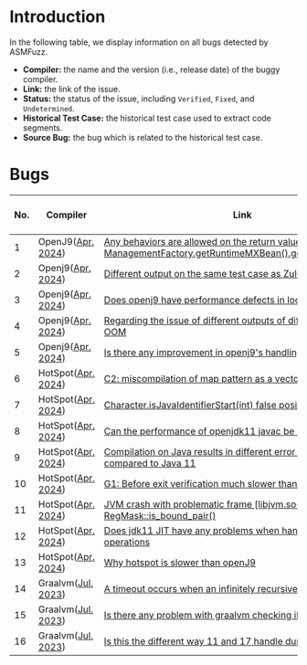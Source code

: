 # Introduction

In the following table, we display information on all bugs detected by ASMFuzz.  

+ **Compiler:** the name and the version (i.e., release date) of the buggy compiler. 
+ **Link:** the link of the issue. 
+ **Status:** the status of the issue, including `Verified`, `Fixed`, and `Undetermined`. 
+ **Historical Test Case:** the historical test case used to extract code segments. 
+ **Source Bug:** the bug which is related to the historical test case.

# Bugs



| No.  | Compiler                                                     | Link                                                         | Status         | Historical Test case                                         | Source Bug                                                   |
| ---- | ------------------------------------------------------------ | ------------------------------------------------------------ | -------------- | ------------------------------------------------------------ | ------------------------------------------------------------ |
| 1    | OpenJ9([Apr. 2024](https://github.com/eclipse-openj9/openj9)) | [Any behaviors are allowed on the return value of ManagementFactory.getRuntimeMXBean().getInputArguments()](https://github.com/eclipse-openj9/openj9/issues/17691) | Verified&Fixed | [Test case](https://github.com/openjdk/jdk/blob/072459a055db0561d867fce57554bbbcb16ce5e6/test/jdk/java/util/Locale/LocaleCmdOverrides.java) | [JDK-8199756](https://bugs.openjdk.org/browse/JDK-8199756)   |
| 2    | Openj9([Apr. 2024](https://github.com/eclipse-openj9/openj9)) | [Different output on the same test case as Zulu-jdk11](https://github.com/eclipse-openj9/openj9/issues/18258) | Verified       | [Test case](https://github.com/openjdk/jdk11u-dev/blob/70862e011ba642a782cf28004d2f9dd807971788/test/hotspot/jtreg/compiler/c2/Test7190310_unsafe.java\#L61C1-L62C1) | [JDK-Test7190310](https://bugs.openjdk.org/browse/JDK-Test7190310) |
| 3    | Openj9([Apr. 2024](https://github.com/eclipse-openj9/openj9)) | [Does openj9 have performance defects in loops](https://github.com/eclipse-openj9/openj9/issues/19057) | Verified       | [Test case](https://github.com/openjdk/jdk/blame/master/test/hotspot/jtreg/compiler/loopopts/Test7052494.java) | [JDK-8132919](https://bugs.openjdk.org/browse/JDK-8132919)   |
| 4    | Openj9([Apr. 2024](https://github.com/eclipse-openj9/openj9)) | [Regarding the issue of different outputs of different versions of OOM](https://github.com/eclipse-openj9/openj9/issues/19239) | Verified       | [Test case](https://github.com/openjdk/jdk/blob/master/test/hotspot/jtreg/vmTestbase/nsk/monitoring/share/LoggingMonitor.java) | [JDK-8199375](https://bugs.openjdk.org/browse/JDK-8199375)   |
| 5    | Openj9([Apr. 2024](https://github.com/eclipse-openj9/openj9)) | [Is there any improvement in openj9's handling of multiple loops](https://github.com/eclipse-openj9/openj9/issues/19094) | Undetermined   | [Test case](https://github.com/openjdk/jdk/blob/master/test/hotspot/jtreg/compiler/c2/Test6805724.java) | [JDK-6805724](https://bugs.openjdk.org/browse/JDK-6805724)   |
| 6    | HotSpot([Apr. 2024](https://github.com/openjdk/jdk))         | [C2: miscompilation of map pattern as a vector reduction](https://bugs.openjdk.org/browse/JDK-8279622) | Verified&Fixed | [Test case](https://github.com/openjdk/jdk/blame/master/test/hotspot/jtreg/compiler/vectorization/TestComplexAddrExpr.java) | [JDK-8279622](https://bugs.openjdk.org/browse/JDK-8249749)   |
| 7    | HotSpot([Apr. 2024](https://github.com/openjdk/jdk))         | [Character.isJavaIdentifierStart(int) false positive?](https://bugs.openjdk.org/browse/JDK-8328414) | Verified       | [Test case](https://github.com/openjdk/jdk/blob/master/test/hotspot/jtreg/compiler/loopopts/Test7052494.java) | [JDK-8132919](https://bugs.openjdk.org/browse/JDK-8132919)   |
| 8    | HotSpot([Apr. 2024](https://github.com/openjdk/jdk))         | [Can the performance of openjdk11 javac be improved](https://bugs.openjdk.org/browse/JDK-8327543) | Verified       | [Test case](https://github.com/openjdk/jdk/blob/master/test/hotspot/jtreg/serviceability/dcmd/gc/FinalizerInfoTest.java) | [JDK-8059036](https://bugs.openjdk.org/browse/JDK-8059036)   |
| 9    | HotSpot([Apr. 2024](https://github.com/openjdk/jdk))         | [Compilation on Java results in different error count as compared to Java 11](https://bugs.openjdk.org/browse/JDK-8327153) | Verified       | [Test case](https://github.com/openjdk/jdk/blob/072459a055db0561d867fce57554bbbcb16ce5e6/test/langtools/tools/javap/4111861/T4111861.java) | [JDK-4111861](https://bugs.openjdk.org/browse/JDK-4111861)   |
| 10   | HotSpot([Apr. 2024](https://github.com/openjdk/jdk))         | [G1: Before exit verification much slower than with Parallel GC](https://bugs.openjdk.org/browse/JDK-8329314) | Verified       | [Test case](https://github.com/openjdk/jdk/blame/9c7a6eabb93c570fdb74076edc931576ed6be3e0/test/hotspot/jtreg/compiler/loopopts/superword/TestPeeledReductionNode.java#L49) | [JDK-8279622](https://bugs.openjdk.org/browse/JDK-8279622)   |
| 11   | HotSpot([Apr. 2024](https://github.com/openjdk/jdk))         | [JVM crash with problematic frame [libjvm.so+0xca5c60] RegMask::is_bound_pair()](https://bugs.openjdk.org/browse/JDK-8328084) | Undetermined   | [Test case](https://github.com/openjdk/jdk/blob/master/test/jdk/java/util/regex/RegExTest.java) | [JDK-7014645](https://bugs.openjdk.org/browse/JDK-7014645)   |
| 12   | HotSpot([Apr. 2024](https://github.com/openjdk/jdk))         | [Does jdk11 JIT have any problems when handling arithmetic operations](https://bugs.openjdk.org/browse/JDK-8332734) | Undetermined   | [Test case](https://github.com/openjdk/jdk/blob/master/test/hotspot/jtreg/compiler/exceptions/SumTest.java) | [JDK-8066900](https://bugs.openjdk.org/browse/JDK-8066900)   |
| 13   | HotSpot([Apr. 2024](https://github.com/openjdk/jdk))         | [Why hotspot is slower than openJ9](https://bugs.openjdk.org/browse/JDK-8333266) | Undetermined   | [Test case](https://github.com/openjdk/jdk/blob/master/test/hotspot/jtreg/compiler/exceptions/SumTest.java) | [JDK-8066900](https://bugs.openjdk.org/browse/JDK-8066900)   |
| 14   | Graalvm([Jul. 2023](https://github.com/oracle/graal))        | [A timeout occurs when an infinitely recursive function call](https://github.com/oracle/graal/issues/6905) | Verified       | [Test case](https://github.com/openjdk/jdk/blob/master/test/hotspot/jtreg/runtime/stack/Stack005.java) | [JDK-8326611](https://bugs.openjdk.org/browse/JDK-8326611)   |
| 15   | Graalvm([Jul. 2023](https://github.com/oracle/graal))        | [Is there any problem with graalvm checking illegal strings](https://github.com/oracle/graal/issues/8492) | Verified       | [Test case](https://github.com/openjdk/jdk/blob/master/test/langtools/jdk/javadoc/doclet/testSourceTab/TestSourceTab.java) | [JDK-8035473](https://bugs.openjdk.org/browse/JDK-8035473)   |
| 16   | Graalvm([Jul. 2023](https://github.com/oracle/graal))        | [Is this the different way 11 and 17 handle duplicate classes](https://github.com/oracle/graal/issues/8692) | Undetermined   | [Test case](https://github.com/openjdk/jdk/blob/master/test/jdk/java/lang/Character/CharacterName.java) | [JDK-7071819](https://bugs.openjdk.org/browse/JDK-7071819)   |

